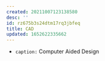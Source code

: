 ```yaml
---
created: 20211007123138580
desc: ''
id: rz675b3s24dtm17rq3jbfeq
title: CAD
updated: 1652622335662
---
```

   
   
- `caption:` Computer Aided Design